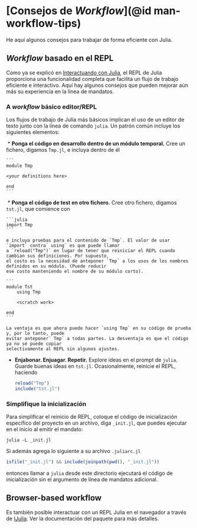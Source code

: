 # [Consejos de *Workflow*](@id man-workflow-tips)

He aquí algunos consejos para trabajar de forma eficiente con Julia.

## *Workflow* basado en el REPL

Como ya se explicó en [Interactuando con Julia](@ref), el REPL de Julia proporciona una funcionalidad completa que facilita un flujo de trabajo eficiente e interactivo. Aquí hay algunos consejos que pueden mejorar aún más su experiencia en la línea de mandatos.

### A *workflow* básico editor/REPL 

Los flujos de trabajo de Julia más básicos implican el uso de un editor de texto junto con la línea de comando `julia`. Un patrón común incluye los siguientes elementos:

  * **Ponga el código en desarrollo dentro de un módulo temporal.** Cree un fichero, digamos `Tmp.jl`, e incluya dentro de él

    ```
    module Tmp

    <your definitions here>

    end
    ```
  * **Ponga el código de test en otro fichero.** Cree otro fichero, digamos `tst.jl`, que comience con

    ```julia
    import Tmp
    ```

    e incluya pruebas para el contenido de `Tmp`. El valor de usar `import` contra` using` es que puede llamar 
    a `reload("Tmp")` en lugar de tener que reiniciar el REPL cuando cambian sus definiciones. Por supuesto, 
    el costo es la necesidad de anteponer `Tmp` a los usos de los nombres definidos en su módulo. (Puede reducir
    ese costo manteniendo el nombre de su módulo corto).
    
    ```
    module Tst
        using Tmp

        <scratch work>

    end
    ```

    La ventaja es que ahora puede hacer `using Tmp` en su código de prueba y, por lo tanto, puede 
    evitar anteponer` Tmp` a todas partes. La desventaja es que el código ya no se puede copiar 
    selectivamente al REPL sin algunos ajustes.
    
  * **Enjabonar. Enjuagar. Repetir.** Explore ideas en el prompt de  `julia`. Guarde buenas ideas en
    `tst.jl`. Ocasionalmente, reinicie el REPL, haciendo

    ```julia
    reload("Tmp")
    include("tst.jl")
    ```

### Simplifique la inicialización

Para simplificar el reinicio de REPL, coloque el código de inicialización específico del proyecto en 
un archivo, diga `_init.jl`, que puedes ejecutar en el inicio al emitir el mandato:

```
julia -L _init.jl
```

Si además agrega lo siguiente a su archivo `.juliarc.jl`

```julia
isfile("_init.jl") && include(joinpath(pwd(), "_init.jl"))
```

entonces llamar a `julia` desde este directorio ejecutará el código de inicialización sin el argumento 
de línea de mandatos adicional.

## Browser-based workflow

Es también posible interactuar con un REPL Julia en el navegador a través de [IJulia](https://github.com/JuliaLang/IJulia.jl).
Ver la documentación del paquete para más detalles.
